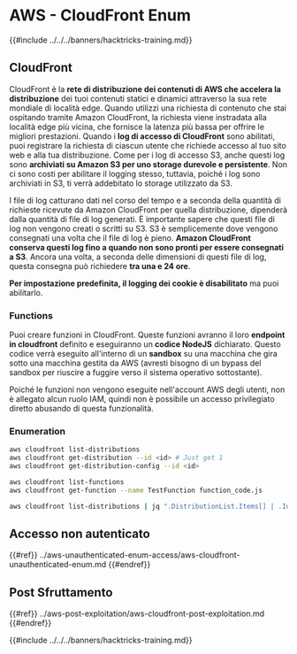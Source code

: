 # AWS - CloudFront Enum

{{#include ../../../banners/hacktricks-training.md}}

## CloudFront

CloudFront è la **rete di distribuzione dei contenuti di AWS che accelera la distribuzione** dei tuoi contenuti statici e dinamici attraverso la sua rete mondiale di località edge. Quando utilizzi una richiesta di contenuto che stai ospitando tramite Amazon CloudFront, la richiesta viene instradata alla località edge più vicina, che fornisce la latenza più bassa per offrire le migliori prestazioni. Quando i **log di accesso di CloudFront** sono abilitati, puoi registrare la richiesta di ciascun utente che richiede accesso al tuo sito web e alla tua distribuzione. Come per i log di accesso S3, anche questi log sono **archiviati su Amazon S3 per uno storage durevole e persistente**. Non ci sono costi per abilitare il logging stesso, tuttavia, poiché i log sono archiviati in S3, ti verrà addebitato lo storage utilizzato da S3.

I file di log catturano dati nel corso del tempo e a seconda della quantità di richieste ricevute da Amazon CloudFront per quella distribuzione, dipenderà dalla quantità di file di log generati. È importante sapere che questi file di log non vengono creati o scritti su S3. S3 è semplicemente dove vengono consegnati una volta che il file di log è pieno. **Amazon CloudFront conserva questi log fino a quando non sono pronti per essere consegnati a S3**. Ancora una volta, a seconda delle dimensioni di questi file di log, questa consegna può richiedere **tra una e 24 ore**.

**Per impostazione predefinita, il logging dei cookie è disabilitato** ma puoi abilitarlo.

### Functions

Puoi creare funzioni in CloudFront. Queste funzioni avranno il loro **endpoint in cloudfront** definito e eseguiranno un **codice NodeJS** dichiarato. Questo codice verrà eseguito all'interno di un **sandbox** su una macchina che gira sotto una macchina gestita da AWS (avresti bisogno di un bypass del sandbox per riuscire a fuggire verso il sistema operativo sottostante).

Poiché le funzioni non vengono eseguite nell'account AWS degli utenti, non è allegato alcun ruolo IAM, quindi non è possibile un accesso privilegiato diretto abusando di questa funzionalità.

### Enumeration
```bash
aws cloudfront list-distributions
aws cloudfront get-distribution --id <id> # Just get 1
aws cloudfront get-distribution-config --id <id>

aws cloudfront list-functions
aws cloudfront get-function --name TestFunction function_code.js

aws cloudfront list-distributions | jq ".DistributionList.Items[] | .Id, .Origins.Items[].Id, .Origins.Items[].DomainName, .AliasICPRecordals[].CNAME"
```
## Accesso non autenticato

{{#ref}}
../aws-unauthenticated-enum-access/aws-cloudfront-unauthenticated-enum.md
{{#endref}}

## Post Sfruttamento

{{#ref}}
../aws-post-exploitation/aws-cloudfront-post-exploitation.md
{{#endref}}

{{#include ../../../banners/hacktricks-training.md}}
